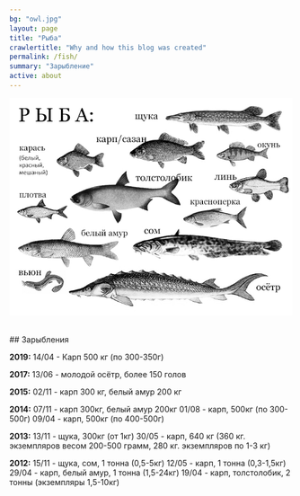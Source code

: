 ```yaml
---
bg: "owl.jpg"
layout: page
title: "Рыба"
crawlertitle: "Why and how this blog was created"
permalink: /fish/
summary: "Зарыбление"
active: about
---
```


<p><img src="/images/fish.jpg" alt="Рыба на озере Выгоничанка" width="702" /><br /> </p>
## Зарыбления

**2019:**
14/04 - Карп 500 кг (по 300-350г)

**2017:**
13/06 - молодой осётр, более 150 голов

**2015:**
02/11 - карп 300 кг, белый амур 200 кг

**2014:**
07/11 - карп 300кг, белый амур 200кг
01/08 - карп, 500кг (по 300-500г)
09/04 - карп, 500кг (по 400-500г)

**2013:**
13/11 - щука, 300кг (от 1кг)
30/05 - карп, 640 кг (360 кг. экземпляров весом 200-500 грамм, 280 кг. экземпляров по 1-3 кг)

**2012:**
15/11 - щука, сом, 1 тонна (0,5-5кг)
12/05 - карп, 1 тонна (0,3-1,5кг)
29/04 - карп, белый амур, 1 тонна (1,5-24кг)
19/04 - карп, толстолобик, 2 тонны (экземпляры 1,5-10кг)
